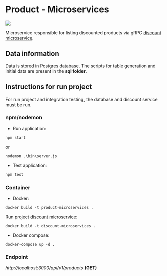 # Product - Microservices

![](https://github.com/yagoluiz/product-microservices/workflows/Docker%20Image%20CI/badge.svg)

Microservice responsible for listing discounted products via gRPC [discount microservice](https://github.com/yagoluiz/discount-microservices).

## Data information

Data is stored in Postgres database. The scripts for table generation and initial data are present in the **sql folder**.

## Instructions for run project

For run project and integration testing, the database and discount service must be run.

### npm/nodemon

* Run application:

`npm start`

or

`nodemon .\bin\server.js`

* Test application:

`npm test`

### Container

* Docker:

`docker build -t product-microservices .`

Run project [discount microservice](https://github.com/yagoluiz/discount-microservices):

`docker build -t discount-microservices .`

* Docker compose:

`docker-compose up -d .`

### Endpoint

*http://localhost:3000/api/v1/products* **(GET)**
